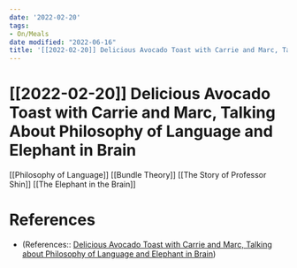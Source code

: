 ```yaml
---
date: '2022-02-20'
tags:
- On/Meals
date modified: "2022-06-16"
title: '[[2022-02-20]] Delicious Avocado Toast with Carrie and Marc, Talking About Philosophy of Language and Elephant in Brain'
---
```


# [[2022-02-20]] Delicious Avocado Toast with Carrie and Marc, Talking About Philosophy of Language and Elephant in Brain
[[Philosophy of Language]]
[[Bundle Theory]]
[[The Story of Professor Shin]]
[[The Elephant in the Brain]]

# References
- (References:: [Delicious Avocado Toast with Carrie and Marc, Talking about Philosophy of Language and Elephant in Brain](dayone://view?entryId=85528E55EFAA486390739F7A53FAEE71))

